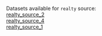Datasets available for `realty` source:  
[realty_source_2](https://docs.upgini.com/public/realty/realty_source_2)  
[realty_source_4](https://docs.upgini.com/public/realty/realty_source_4)  
[realty_source_1](https://docs.upgini.com/public/realty/realty_source_1)  
